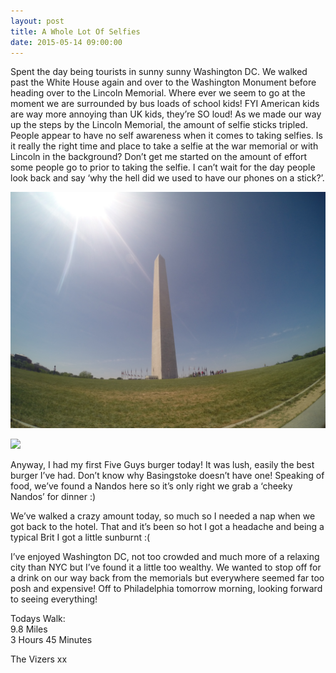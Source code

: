 ```yaml
---
layout: post
title: A Whole Lot Of Selfies
date: 2015-05-14 09:00:00
---
```


Spent the day being tourists in sunny sunny Washington DC. We walked past the White House again and over to the Washington Monument before heading over to the Lincoln Memorial. Where ever we seem to go at the moment we are surrounded by bus loads of school kids! FYI American kids are way more annoying than UK kids, they’re SO loud! As we made our way up the steps by the Lincoln Memorial, the amount of selfie sticks tripled. People appear to have no self awareness when it comes to taking selfies. Is it really the right time and place to take a selfie at the war memorial or with Lincoln in the background? Don’t get me started on the amount of effort some people go to prior to taking the selfie. I can’t wait for the day people look back and say ‘why the hell did we used to have our phones on a stick?’.

![](/images/Monument.jpg)

![](/images/Lincoln.jpg)

Anyway, I had my first Five Guys burger today! It was lush, easily the best burger I’ve had. Don’t know why Basingstoke doesn’t have one! Speaking of food, we’ve found a Nandos here so it’s only right we grab a ‘cheeky Nandos’ for dinner :)

We’ve walked a crazy amount today, so much so I needed a nap when we got back to the hotel. That and it’s been so hot I got a headache and being a typical Brit I got a little sunburnt :( 

I’ve enjoyed Washington DC, not too crowded and much more of a relaxing city than NYC but I’ve found it a little too wealthy. We wanted to stop off for a drink on our way back from the memorials but everywhere seemed far too posh and expensive! Off to Philadelphia tomorrow morning, looking forward to seeing everything!

Todays Walk:<br />
9.8 Miles<br />
3 Hours 45 Minutes

The Vizers xx